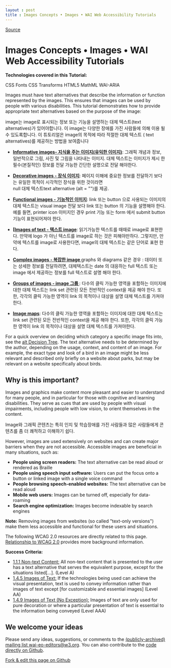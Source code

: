 ```yaml
---
layout : post
title : Images Concepts • Images • WAI Web Accessibility Tutorials
---
```


[Source](https://www.w3.org/WAI/tutorials/images/ "Permalink to Images Concepts • Images • WAI Web Accessibility Tutorials")

# Images Concepts • Images • WAI Web Accessibility Tutorials

**Technologies covered in this Tutorial:**

CSS Fonts CSS Transforms HTML5 MathML WAI-ARIA

Images must have text alternatives that describe the information or function represented by the images. This ensures that images can be used by people with various disabilities. This tutorial demonstrates how to provide appropriate text alternatives based on the purpose of the image:

image는 image로 표시되는 정보 또는 기능을 설명하는 대체 텍스트(text alternatives)가 있어야합니다.
이 image는 다양한 장애를 가진 사람들에 의해 이용 될 수 있도록합니다.
이 튜토리얼은 image의 목적에 따라 적절한 대체 텍스트 ( text alternatives)를 제공하는 방법을 보여줍니다
<!--
* **[Informative images][1]**: Images that graphically represent concepts and information, typically pictures, photos and illustrations. The text alternative should be at least a short description conveying the essential information presented by the image.
* **[Decorative images][2]**: Provide a null text alternative (`alt=""`) when the only purpose of an image is to add visual decoration to the page, rather than to convey information that is important to understanding the page.
* **[Functional images][3]**: The text alternative of an image used as a link or as a button should describe the functionality of the link or button rather than the visual image. Examples for such images are a printer icon to represent the print function or a button to submit a form.
* **[Images of text][4]**: Readable text is sometimes presented within an image. If the image is not a logo, text in images should be avoided. However, if images of text are used, the text alternative should contain the same words as in the image.
* **[Complex images][5]** such as graphs and diagrams: To convey data or detailed information, the text alternative should be a full text equivalent of the data or information provided in the image.
* **[Groups of images][6]**: If multiple images convey a single piece of information, the text alternative for one image should convey the information conveyed by the entire group.
* **[Image maps][7]**: The text alternative for an image that contains multiple clickable areas should provide an overall context for the set of links. In addition, each individual clickable area should have alternative text that describes the purpose or destination of the link.
-->

* **[Informative images- 지식을 주는 이미지(유익한 이미지)][1]**: 그래픽 개념과 정보, 일반적으로 그림, 사진 및 그림을 나타내는 이미지.
대체 텍스트는 이미지가 제시 한 필수(본질적인) 정보를 전달 가능한 간단한 설명으로 전달 해야한다.

* **[Decorative images - 장식 이미지][2]**: 페이지 이해에 중요한 정보를 전달하기 보다는  유일한 목적이 시각적인 장식을 위한 것이라면   
null  대체 텍스트text alternative (alt = "")를 제공.

* **[Functional images - 기능적인 이미지][3]**: link 또는  button 으로 사용되는 이미지의 대체 텍스트는  visual image 전달 보다 link  또는 button 의 기능을 설명해야 한다. 
예를 들면, printer icon 이미지인 경우 print 기능 또는  form 에서 submit button 기능이 표현되어져야 한다. 

* **[[Images of text - 텍스트 image][4]**: 읽기가능한 텍스트를 때때로 image로 표현한다. 
만약에 logo 가 아닌 텍스트를  image로 하는 것은 피해야만하다. 
그렇지만, 만약에 텍스트를  image로 사용한다면,  image의 대체 텍스트는 같은 단어로 표현 한다.  

* **[Complex images - 복잡한 image ][5]** graphs 와 diagrams 같은 경우 : 
데이터 또는 상세한 정보를 전달하려면, 대체텍스트는  date 의 대응하는 full  텍스트 또는  image 에서 제공하는 정보를   full 텍스트로 설명 해야 한다. 

* **[Groups of images - image 그룹 ][6]**: 다수의 클릭 가능한 영역을 포함하는 이미지에 대한 대체 텍스트는 
link set  관련된 모든 전반적인  context을 제공 해야 한다.
또한, 각각의 클릭 가능한 영역이 link 의 목적이나 대상을 설명 대체 텍스트를 가져야한다.

* **[Image maps][7]**: 다수의 클릭 가능한 영역을 포함하는 이미지에 대한 대체 텍스트는 
link set  관련된 모든 전반적인  context을 제공 해야 한다.
또한, 각각의 클릭 가능한 영역이 link 의 목적이나 대상을 설명 대체 텍스트를 가져야한다.
 

For a quick overview on deciding which category a specific image fits into, see the [alt Decision Tree][8]. The text alternative needs to be determined by the author, depending on the usage, context, and content of an image. For example, the exact type and look of a bird in an image might be less relevant and described only briefly on a website about parks, but may be relevant on a website specifically about birds.

## Why is this important?

Images and graphics make content more pleasant and easier to understand for many people, and in particular for those with cognitive and learning disabilities. They serve as cues that are used by people with visual impairments, including people with low vision, to orient themselves in the content.


Image와 그래픽 콘텐츠는 특히 인지 및 학습장애를 가진 사람들과 많은 사람들에게  콘텐츠를 좀 더 쾌적하고 이해하기 쉽다.


However, images are used extensively on websites and can create major barriers when they are not accessible. Accessible images are beneficial in many situations, such as:

* **People using screen readers:** The text alternative can be read aloud or rendered as Braille
* **People using speech input software:** Users can put the focus onto a button or linked image with a single voice command
* **People browsing speech-enabled websites:** The text alternative can be read aloud
* **Mobile web users:** Images can be turned off, especially for data-roaming
* **Search engine optimization:** Images become indexable by search engines

**Note:** Removing images from websites (so called "text-only versions") make them less accessible and functional for these users and situations.

The following WCAG 2.0 resources are directly related to this page. [Relationship to WCAG 2.0][9] provides more background information.

**Success Criteria:**

* [1.1.1 Non-text Content:][10] All non-text content that is presented to the user has a text alternative that serves the equivalent purpose, except for the situations listed[…]. (Level A)
* [1.4.5 Images of Text:][11] If the technologies being used can achieve the visual presentation, text is used to convey information rather than images of text except [for customizable and essential images] (Level AA)
* [1.4.9 Images of Text (No Exception):][12] Images of text are only used for pure decoration or where a particular presentation of text is essential to the information being conveyed (Level AAA)

## We welcome your ideas

Please send any ideas, suggestions, or comments to the [(publicly-archived) mailing list wai-eo-editors@w3.org][13]. You can also contribute to the [code directly on Github][14].

[Fork & edit this page on Github][15]

[1]: informative/
[2]: decorative/
[3]: functional/
[4]: textual/
[5]: complex/
[6]: groups/
[7]: imagemap/
[8]: decision-tree/
[9]: ../#relationship-to-wcag-20
[10]: http://www.w3.org/WAI/WCAG20/quickref/#qr-text-equiv-all
[11]: http://www.w3.org/WAI/WCAG20/quickref/#qr-visual-audio-contrast-text-presentation
[12]: http://www.w3.org/WAI/WCAG20/quickref/#qr-visual-audio-contrast-text-images
[13]: mailto:wai-eo-editors@w3.org?subject=[Tutorial%20Feedback]
[14]: https://github.com/w3c/wai-tutorials
[15]: https://github.com/w3c/wai-tutorials/blob/master/source/images/index.html.erb.md

